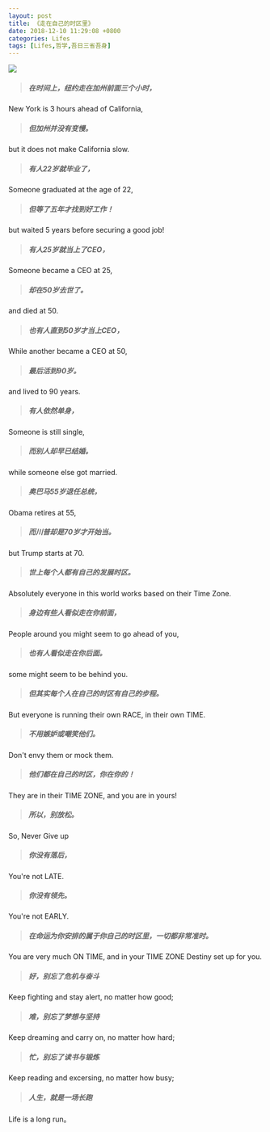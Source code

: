 ---layout: posttitle: 《走在自己的时区里》date: 2018-12-10 11:29:08 +0800categories: Lifestags: [Lifes,哲学,吾日三省吾身]---![](https://i.postimg.cc/XqwcvgQn/bg-01.jpg)> ##### 在时间上，纽约走在加州前面三个小时，New York is 3 hours ahead of California,> ##### 但加州并没有变慢。but it does not make California slow. > ##### 有人22岁就毕业了，Someone graduated at the age of 22, > ##### 但等了五年才找到好工作！but waited 5 years before securing a good job! > ##### 有人25岁就当上了CEO，Someone became a CEO at 25, > ##### 却在50岁去世了。and died at 50. > ##### 也有人直到50岁才当上CEO，While another became a CEO at 50, > ##### 最后活到90岁。and lived to 90 years. > ##### 有人依然单身，Someone is still single, > ##### 而别人却早已结婚。while someone else got married. > ##### 奥巴马55岁退任总统，Obama retires at 55, > ##### 而川普却是70岁才开始当。but Trump starts at 70. > ##### 世上每个人都有自己的发展时区。Absolutely everyone in this world works based on their Time Zone. > ##### 身边有些人看似走在你前面，People around you might seem to go ahead of you, > ##### 也有人看似走在你后面。some might seem to be behind you. > ##### 但其实每个人在自己的时区有自己的步程。But everyone is running their own RACE, in their own TIME. > ##### 不用嫉妒或嘲笑他们。Don't envy them or mock them. > ##### 他们都在自己的时区，你在你的！They are in their TIME ZONE, and you are in yours! > ##### 所以，别放松。 So, Never Give up > ##### 你没有落后，You're not LATE. > ##### 你没有领先。You're not EARLY. > ##### 在命运为你安排的属于你自己的时区里，一切都非常准时。You are very much ON TIME, and in your TIME ZONE Destiny set up for you. > ##### 好，别忘了危机与奋斗Keep fighting and stay alert, no matter how good;> ##### 难，别忘了梦想与坚持Keep dreaming and carry on, no matter how hard; > ##### 忙，别忘了读书与锻炼Keep reading and excersing, no matter how busy; > ##### 人生，就是一场长跑Life is a long run。